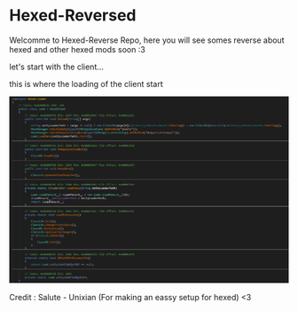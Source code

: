 # Hexed-Reversed

Welcomme to Hexed-Reverse Repo, here you will see somes reverse about hexed and other hexed mods soon :3

let's start with the client...

this is where the loading of the client start

<img width="" height="" src="https://github.com/TMatheo/Hexed-Reversed/blob/main/img/Hexed.Loader.Load.png">

Credit : Salute - Unixian (For making an eassy setup for hexed) <3
